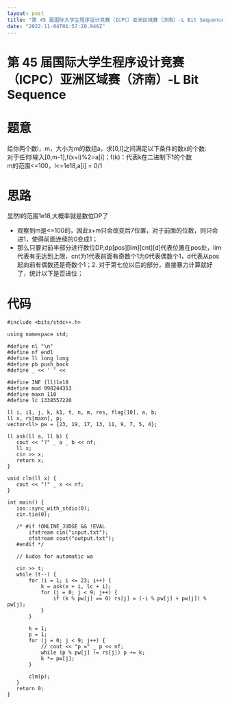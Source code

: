 ```yaml
---
layout: post
title: "第 45 届国际大学生程序设计竞赛（ICPC）亚洲区域赛（济南）-L Bit Sequence"
date: "2022-11-04T01:57:20.946Z"
---
```

第 45 届国际大学生程序设计竞赛（ICPC）亚洲区域赛（济南）-L Bit Sequence
===============================================

题意
==

给你两个数l，m，大小为m的数组a，求\[0,l\]之间满足以下条件的数x的个数:  
对于任何i输入\[0,m-1\],f(x+i)%2=a\[i\]；f(k)：代表k在二进制下1的个数  
m的范围<=100，l<=1e18,a\[i\] = 0/1  

思路
==

显然l的范围1e18,大概率就是数位DP了

*   观察到m是<=100的，因此x+m只会改变后7位置，对于前面的位数，则只会进1，使得前面连续的0变成1；
*   那么只要对前半部分进行数位DP,dp\[pos\]\[lim\]\[cnt\]\[d\]代表位置在pos处，lim代表有无达到上限，cnt为1代表前面有奇数个1为0代表偶数个1，d代表从pos起向前有偶数还是奇数个1；2.  对于第七位以后的部分，直接暴力计算就好了，统计以下是否进位；  
    

代码
==

    #include <bits/stdc++.h>
    
    using namespace std;
    
    #define nl "\n"
    #define nf endl
    #define ll long long
    #define pb push_back
    #define _ << ' ' <<
    
    #define INF (ll)1e18
    #define mod 998244353
    #define maxn 110
    #define lc 1338557220
    
    ll i, i1, j, k, k1, t, n, m, res, flag[10], a, b;
    ll x, rs[maxn], p;
    vector<ll> pw = {23, 19, 17, 13, 11, 9, 7, 5, 4};
    
    ll ask(ll a, ll b) {
       cout << "?" _ a _ b << nf;
       ll x;
       cin >> x;
       return x;
    }
    
    void clm(ll x) {
       cout << "!" _ x << nf;
    }
    
    int main() {
       ios::sync_with_stdio(0);
       cin.tie(0);
    
       /* #if !ONLINE_JUDGE && !EVAL
           ifstream cin("input.txt");
           ofstream cout("output.txt");
       #endif */
    
       // kudos for automatic wa
    
       cin >> t;
       while (t--) {
           for (i = 1; i <= 23; i++) {
               k = ask(x + i, lc + i);
               for (j = 0; j < 9; j++) {
                   if (k % pw[j] == 0) rs[j] = (-i % pw[j] + pw[j]) % pw[j];
               }
           }
    
           k = 1;
           p = 1;
           for (j = 0; j < 9; j++) {
               // cout << "p =" _ p << nf;
               while (p % pw[j] != rs[j]) p += k;
               k *= pw[j];
           }
    
           clm(p);
       }
       return 0;
    }